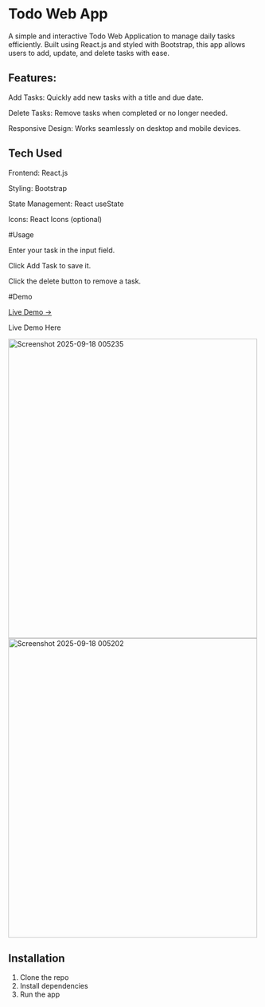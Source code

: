 # Todo Web App

A simple and interactive Todo Web Application to manage daily tasks efficiently. Built using React.js and styled with Bootstrap, this app allows users to add, update, and delete tasks with ease.
## Features:

Add Tasks: Quickly add new tasks with a title and due date.

Delete Tasks: Remove tasks when completed or no longer needed.

Responsive Design: Works seamlessly on desktop and mobile devices.

## Tech Used

Frontend: React.js

Styling: Bootstrap

State Management: React useState

Icons: React Icons (optional)

#Usage

Enter your task in the input field.

Click Add Task to save it.

Click the delete button to remove a task.


#Demo

[Live Demo →](http://localhost:5173/)

Live Demo Here

<img width="500" height="600" alt="Screenshot 2025-09-18 005235" src="https://github.com/user-attachments/assets/8cec9131-964c-4255-947e-d846cec08c13" />
<img width="500" height="600" alt="Screenshot 2025-09-18 005202" src="https://github.com/user-attachments/assets/38a095bf-24db-4bf6-a10d-ad60741da754" />

## Installation
1. Clone the repo
2. Install dependencies
3. Run the app
